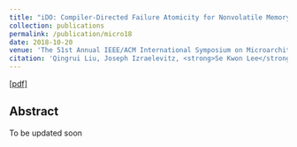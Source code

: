 ```yaml
---
title: "iDO: Compiler-Directed Failure Atomicity for Nonvolatile Memory"
collection: publications
permalink: /publication/micro18
date: 2018-10-20
venue: 'The 51st Annual IEEE/ACM International Symposium on Microarchitecture (MICRO 2018)'
citation: 'Qingrui Liu, Joseph Izraelevitz, <strong>Se Kwon Lee</strong>, Michael L. Scott, Sam H. Noh, and Changhee Jung. In Proceedings of <i>the 51st Annual IEEE/ACM International Symposium on Microarchitecture</i> (MICRO 2018).'
---
```

[[pdf]](http://sekwonlee.github.io/files/micro18.pdf)

## Abstract
To be updated soon
